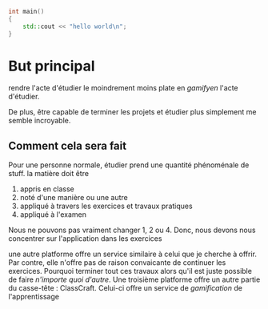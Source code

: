 ```cpp
int main()
{
	std::cout << "hello world\n";
}
```
	
# But principal
rendre l'acte d'étudier le moindrement moins plate en *gamifyen* l'acte d'étudier.

De plus, être capable de terminer les projets et étudier plus simplement me semble incroyable.

## Comment cela sera fait
Pour une personne normale, étudier prend une quantité phénoménale de stuff. la matière doit être
1. appris en classe 
2. noté d'une manière ou une autre
3. appliqué à travers les exercices et travaux pratiques 
4. appliqué à l'examen

Nous ne pouvons pas vraiment changer 1, 2 ou 4. Donc, nous devons nous concentrer sur l'application dans les exercices

une autre platforme offre un service similaire à celui que je cherche à offrir. Par contre, elle n'offre pas de raison convaicante de continuer les exercices. Pourquoi terminer tout ces travaux alors qu'il est juste possible de faire *n'importe quoi d'autre*. Une troisième platforme offre un autre partie du casse-tête : ClassCraft. Celui-ci offre un service de *gamification* de l'apprentissage
<!--stackedit_data:
eyJoaXN0b3J5IjpbMTYyNzQwODcwN119
-->